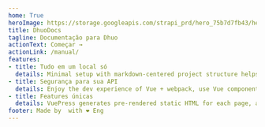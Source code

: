 ```yaml
---
home: True
heroImage: https://storage.googleapis.com/strapi_prd/hero_75b7d7fb43/hero_75b7d7fb43.png
title: DhuoDocs
tagline: Documentação para Dhuo
actionText: Começar →
actionLink: /manual/
features:
- title: Tudo em um local só
  details: Minimal setup with markdown-centered project structure helps you focus on writing.
- title: Segurança para sua API
  details: Enjoy the dev experience of Vue + webpack, use Vue components in markdown, and develop custom themes with Vue.
- title: Features únicas
  details: VuePress generates pre-rendered static HTML for each page, and runs as an SPA once a page is loaded.
footer: Made by  with ❤️ Eng
---
```


